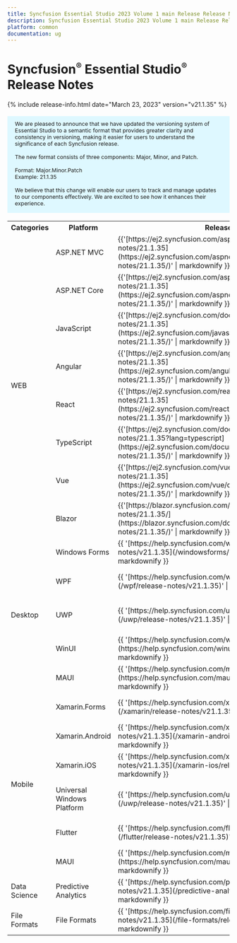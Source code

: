 ```yaml
---
title: Syncfusion Essential Studio 2023 Volume 1 main Release Release Notes  
description: Syncfusion Essential Studio 2023 Volume 1 main Release Release Notes  
platform: common
documentation: ug
---
```


# Syncfusion<sup style="font-size:70%">&reg;</sup> Essential Studio<sup style="font-size:70%">&reg;</sup>  Release Notes  

{% include release-info.html date="March 23, 2023"   version="v21.1.35" %} 

<style>
#license {
    font-size: .88em!important;
margin-top: 1.5em;     margin-bottom: 1.5em;
    background-color: #def8ff;
    padding: 10px 17px 14px;
}
</style>

<div id="license">
We are pleased to announce that we have updated the versioning system of Essential Studio to a semantic format that provides greater clarity and consistency in versioning, making it easier for users to understand the significance of each Syncfusion release.
<br>
<br> The new format consists of three components: Major, Minor, and Patch.
<br>
<br> Format: Major.Minor.Patch
<br> Example: 21.1.35
<br>
<br> We believe that this change will enable our users to track and manage updates to our components effectively. We are excited to see how it enhances their experience.
</div>


<table>
<tr>
<th>
Categories</th><th>
Platform</th><th>
Release Notes</th><th>
Read Me</th></tr>
<tr>
<td rowspan="8">
WEB 
</td>
<td>
ASP.NET MVC
</td>
<td>{{'[https://ej2.syncfusion.com/aspnetmvc/documentation/release-notes/21.1.35](https://ej2.syncfusion.com/aspnetmvc/documentation/release-notes/21.1.35/)' | markdownify }}
</td>
<td>{{'[http://files2.syncfusion.com/Installs/v21.1.35/ReadMe/web/ASPMVC.html](http://files2.syncfusion.com/Installs/v21.1.35/ReadMe/web/ASPMVC.html)' | markdownify }}
</td>
</tr>
<tr>
<td>
ASP.NET Core	
</td>
<td>{{'[https://ej2.syncfusion.com/aspnetcore/documentation/release-notes/21.1.35](https://ej2.syncfusion.com/aspnetcore/documentation/release-notes/21.1.35/)' | markdownify }}
</td>
<td>{{'[http://files2.syncfusion.com/Installs/v21.1.35/ReadMe/web/ASPNETCORE.html](http://files2.syncfusion.com/Installs/v21.1.35/ReadMe/web/ASPNETCORE.html)' | markdownify }}
</td>
</tr>
<tr>
<td>
JavaScript
</td>
<td>{{'[https://ej2.syncfusion.com/documentation/release-notes/21.1.35](https://ej2.syncfusion.com/javascript/documentation/release-notes/21.1.35/)' | markdownify }}
</td>
<td>{{'[http://files2.syncfusion.com/Installs/v21.1.35/ReadMe/web/JavaScript.html](http://files2.syncfusion.com/Installs/v21.1.35/ReadMe/web/JavaScript.html)' | markdownify }}
</td>
</tr>
<tr>
<td>
Angular
</td>
<td>{{'[https://ej2.syncfusion.com/angular/documentation/release-notes/21.1.35](https://ej2.syncfusion.com/angular/documentation/release-notes/21.1.35/)' | markdownify }}
</td>
<td>{{'[http://files2.syncfusion.com/Installs/v21.1.35/ReadMe/web/Angular.html](http://files2.syncfusion.com/Installs/v21.1.35/ReadMe/web/Angular.html)' | markdownify }}
</td>
</tr>
<tr>
<td>
React
</td>
<td>{{'[https://ej2.syncfusion.com/react/documentation/release-notes/21.1.35](https://ej2.syncfusion.com/react/documentation/release-notes/21.1.35/)' | markdownify }}
</td>
<td>{{'[http://files2.syncfusion.com/Installs/v21.1.35/ReadMe/web/React.html](http://files2.syncfusion.com/Installs/v21.1.35/ReadMe/web/React.html)' | markdownify }}
</td>
</tr>
<tr>
<td>
TypeScript
</td>
<td>{{'[https://ej2.syncfusion.com/documentation/release-notes/21.1.35?lang=typescript](https://ej2.syncfusion.com/documentation/release-notes/21.1.35/)' | markdownify }}
</td>
<td>{{'[http://files2.syncfusion.com/Installs/v21.1.35/ReadMe/web/TypeScript.html](http://files2.syncfusion.com/Installs/v21.1.35/ReadMe/web/TypeScript.html)' | markdownify }}
</td>
</tr>
<tr>
<td>
Vue
</td>
<td>{{'[https://ej2.syncfusion.com/vue/documentation/release-notes/21.1.35](https://ej2.syncfusion.com/vue/documentation/release-notes/21.1.35/)' | markdownify }}
</td>
<td>{{'[http://files2.syncfusion.com/Installs/v21.1.35/ReadMe/web/Vue.html](http://files2.syncfusion.com/Installs/v21.1.35/ReadMe/web/Vue.html)' | markdownify }}
</td>
</tr>
<tr>
<td>
Blazor
</td>
<td>{{'[https://blazor.syncfusion.com/documentation/release-notes/21.1.35/](https://blazor.syncfusion.com/documentation/release-notes/21.1.35/)' | markdownify }}
</td>
<td>{{'[http://files2.syncfusion.com/Installs/v21.1.35/ReadMe/web/Blazor.html](http://files2.syncfusion.com/Installs/v21.1.35/ReadMe/web/Blazor.html)' | markdownify }}
</td>
</tr>
<tr>
<td rowspan="5">
Desktop
</td>
<td>
Windows Forms
</td>
<td>{{ '[https://help.syncfusion.com/windowsforms/release-notes/v21.1.35](/windowsforms/release-notes/v21.1.35)' | markdownify }}
</td>
<td>{{ '[http://files2.syncfusion.com/Installs/v21.1.35/ReadMe/WindowsForms.html](http://files2.syncfusion.com/Installs/v21.1.35/ReadMe/WindowsForms.html)' | markdownify }}
</td>
</tr>
<tr>
<td>
WPF
</td>
<td>{{ '[https://help.syncfusion.com/wpf/release-notes/v21.1.35](/wpf/release-notes/v21.1.35)' | markdownify }}
</td>
<td>{{ '[http://files2.syncfusion.com/Installs/v21.1.35/ReadMe/WPF.html](http://files2.syncfusion.com/Installs/v21.1.35/ReadMe/WPF.html)' | markdownify }}
</td>
</tr>
<tr>
<td>
UWP
</td>
<td>{{ '[https://help.syncfusion.com/uwp/release-notes/v21.1.35](/uwp/release-notes/v21.1.35)' | markdownify }}
</td>
<td>{{ '[http://files2.syncfusion.com/Installs/v21.1.35/ReadMe/UniversalWindows.html](http://files2.syncfusion.com/Installs/v21.1.35/ReadMe/UniversalWindows.html)' | markdownify }}
</td>
</tr>
<tr>
<td>
WinUI
</td>
<td>{{ '[https://help.syncfusion.com/winui/release-notes/v21.1.35](https://help.syncfusion.com/winui/release-notes/v21.1.35)' | markdownify }}
</td>
<td>{{ '[http://files2.syncfusion.com/Installs/v21.1.35/ReadMe/WinUI.html](http://files2.syncfusion.com/Installs/v21.1.35/ReadMe/WinUI.html)' | markdownify }}
</td>
</tr>
<tr>
<td>
MAUI
</td>
<td>{{ '[https://help.syncfusion.com/maui/release-notes/v21.1.35](https://help.syncfusion.com/maui/release-notes/v21.1.35)' | markdownify }}
</td>
<td>{{ '[http://files2.syncfusion.com/Installs/v21.1.35/ReadMe/.NETMAUI.html](http://files2.syncfusion.com/Installs/v21.1.35/ReadMe/.NETMAUI.html)' | markdownify }}
</td>
</tr>
<tr>
<td rowspan="6">
Mobile
</td>
<td>
Xamarin.Forms
</td>
<td>{{ '[https://help.syncfusion.com/xamarin/release-notes/v21.1.35](/xamarin/release-notes/v21.1.35)' | markdownify }}
</td>
<td>{{ '[http://files2.syncfusion.com/Installs/v21.1.35/ReadMe/Xamarin_Forms.html](http://files2.syncfusion.com/Installs/v21.1.35/ReadMe/Xamarin_Forms.html)' | markdownify }}
</td>
</tr>
<tr>
<td>
Xamarin.Android
</td>
<td>{{ '[https://help.syncfusion.com/xamarin-android/release-notes/v21.1.35](/xamarin-android/release-notes/v21.1.35)' | markdownify }}
</td>
<td>{{ '[http://files2.syncfusion.com/Installs/v21.1.35/ReadMe/Xamarin_Forms.html](http://files2.syncfusion.com/Installs/v21.1.35/ReadMe/Xamarin_Forms.html)' | markdownify }}
</td>
</tr>
<tr>
<td>
Xamarin.iOS
</td>
<td>{{ '[https://help.syncfusion.com/xamarin-ios/release-notes/v21.1.35](/xamarin-ios/release-notes/v21.1.35)' | markdownify }}
</td>
<td>{{ '[http://files2.syncfusion.com/Installs/v21.1.35/ReadMe/Xamarin_Forms.html](http://files2.syncfusion.com/Installs/v21.1.35/ReadMe/Xamarin_Forms.html)' | markdownify }}
</td>
</tr>
<tr>
<td>
Universal Windows Platform
</td>
<td>{{ '[https://help.syncfusion.com/uwp/release-notes/v21.1.35](/uwp/release-notes/v21.1.35)' | markdownify }}
</td>
<td>{{ '[http://files2.syncfusion.com/Installs/v21.1.35/ReadMe/UniversalWindows.html](http://files2.syncfusion.com/Installs/v21.1.35/ReadMe/UniversalWindows.html)' | markdownify }}
</td>
</tr>
<tr>
<td>
Flutter
</td>
<td>{{ '[https://help.syncfusion.com/flutter/release-notes/v21.1.35](/flutter/release-notes/v21.1.35)' | markdownify }}
</td>
<td>{{ '[http://files2.syncfusion.com/Installs/v21.1.35/ReadMe/Flutter.html](http://files2.syncfusion.com/Installs/v21.1.35/ReadMe/Flutter.html)' | markdownify }}
</td>
</tr>
<tr>
<td>
MAUI
</td>
<td>{{ '[https://help.syncfusion.com/maui/release-notes/v21.1.35](https://help.syncfusion.com/maui/release-notes/v21.1.35)' | markdownify }}
</td>
<td>{{ '[http://files2.syncfusion.com/Installs/v21.1.35/ReadMe/.NETMAUI.html](http://files2.syncfusion.com/Installs/v21.1.35/ReadMe/.NETMAUI.html)' | markdownify }}
</td>
</tr>



<tr>
<td>
Data Science
</td>
<td>
Predictive Analytics
</td>
<td>{{ '[https://help.syncfusion.com/predictive-analytics/release-notes/v21.1.35](/predictive-analytics/release-notes/v21.1.35)' | markdownify }}
</td>
<td>
</td>
</tr>
<tr>
<td>
File Formats
</td>
<td>
File Formats
</td>
<td>{{ '[https://help.syncfusion.com/file-formats/release-notes/v21.1.35](/file-formats/release-notes/v21.1.35)' | markdownify }}
</td>
<td>
</td>
</tr>
</table>